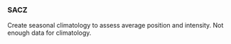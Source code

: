 ### SACZ

Create seasonal climatology to assess average position and intensity. Not enough data for climatology.